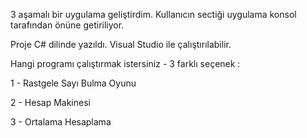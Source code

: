 3 aşamalı bir uygulama geliştirdim. Kullanıcın sectiği uygulama konsol tarafından önüne getiriliyor.

Proje C# dilinde yazıldı. Visual Studio ile çalıştırılabilir.

Hangi programı çalıştırmak istersiniz - 3 farklı seçenek :

1 - Rastgele Sayı Bulma Oyunu

2 - Hesap Makinesi

3 - Ortalama Hesaplama
